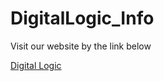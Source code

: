 # DigitalLogic_Info

Visit our website by the link below

[Digital Logic](https://zhangziqing.github.io/DigitalLogic_Info/index)

